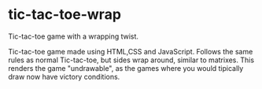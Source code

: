 # tic-tac-toe-wrap
Tic-tac-toe game with a wrapping twist.

Tic-tac-toe game made using HTML,CSS and JavaScript. Follows the same rules as normal Tic-tac-toe, but sides wrap around, similar to matrixes. This renders the game "undrawable", as the games where you would tipically draw now have victory conditions.
